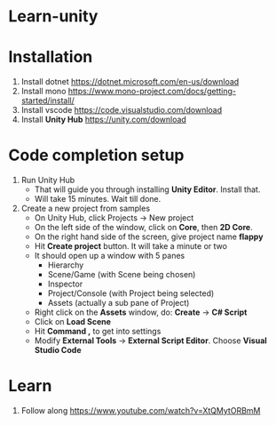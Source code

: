 # Learn-unity

# Installation
1. Install dotnet https://dotnet.microsoft.com/en-us/download
2. Install mono https://www.mono-project.com/docs/getting-started/install/
3. Install vscode https://code.visualstudio.com/download
4. Install **Unity Hub** https://unity.com/download

# Code completion setup
1. Run Unity Hub
   - That will guide you through installing **Unity Editor**. Install that.
   - Will take 15 minutes. Wait till done.
3. Create a new project from samples
   - On Unity Hub, click Projects -> New project
   - On the left side of the window, click on **Core**, then **2D Core**.
   - On the right hand side of the screen, give project name **flappy**
   - Hit **Create project** button. It will take a minute or two
   - It should open up a window with 5 panes
     - Hierarchy
     - Scene/Game (with Scene being chosen)
     - Inspector
     - Project/Console (with Project being selected)
     - Assets (actually a sub pane of Project)
   - Right click on the **Assets** window, do: **Create** -> **C# Script**
   - Click on **Load Scene**
   - Hit **Command ,** to get into settings
   - Modify **External Tools** -> **External Script Editor**. Choose **Visual Studio Code**

# Learn
1. Follow along https://www.youtube.com/watch?v=XtQMytORBmM

